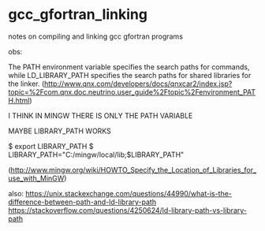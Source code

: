 # gcc_gfortran_linking
notes on compiling and linking gcc gfortran programs

obs:

The PATH environment variable specifies the search paths for commands, while LD_LIBRARY_PATH specifies the search paths for shared libraries for the linker. 
(http://www.qnx.com/developers/docs/qnxcar2/index.jsp?topic=%2Fcom.qnx.doc.neutrino.user_guide%2Ftopic%2Fenvironment_PATH.html)

I THINK IN MINGW THERE IS ONLY THE PATH VARIABLE


MAYBE LIBRARY_PATH WORKS

$ export LIBRARY_PATH
$ LIBRARY_PATH="C:/mingw/local/lib;$LIBRARY_PATH"

(http://www.mingw.org/wiki/HOWTO_Specify_the_Location_of_Libraries_for_use_with_MinGW)


also:
https://unix.stackexchange.com/questions/44990/what-is-the-difference-between-path-and-ld-library-path
https://stackoverflow.com/questions/4250624/ld-library-path-vs-library-path
